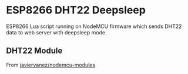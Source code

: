 # ESP8266 DHT22 Deepsleep
ESP8266 Lua script running on NodeMCU firmware which sends DHT22 data to web server with deepsleep mode.

## DHT22 Module
From [javieryanez/nodemcu-modules](https://github.com/javieryanez/nodemcu-modules/tree/master/dht22)
